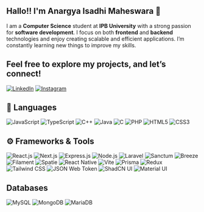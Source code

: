 ## Hallo!! I'm **Anargya Isadhi Maheswara** 👋

I am a **Computer Science** student at **IPB University** with a strong passion for **software development**. I focus on both **frontend** and **backend** technologies and enjoy creating scalable and efficient applications. I’m constantly learning new things to improve my skills.

## Feel free to explore my projects, and let’s connect!
[![LinkedIn](https://img.shields.io/badge/LinkedIn-0A66C2?style=for-the-badge&logo=linkedin&logoColor=white)](https://www.linkedin.com/in/anargyaisadhim/) [![Instagram](https://img.shields.io/badge/Instagram-E4405F?style=for-the-badge&logo=instagram&logoColor=white)](https://www.instagram.com/anargya_gy/)


## 🧠 Languages

![JavaScript](https://img.shields.io/badge/JavaScript-F7DF1E?style=for-the-badge&logo=javascript&logoColor=black) ![TypeScript](https://img.shields.io/badge/TypeScript-007ACC?style=for-the-badge&logo=typescript&logoColor=white) ![C++](https://img.shields.io/badge/C%2B%2B-00599C?style=for-the-badge&logo=c%2B%2B&logoColor=white) ![Java](https://img.shields.io/badge/Java-007396?style=for-the-badge&logo=java&logoColor=white) ![C](https://img.shields.io/badge/C-A8B9CC?style=for-the-badge&logo=c&logoColor=black) ![PHP](https://img.shields.io/badge/PHP-777BB4?style=for-the-badge&logo=php&logoColor=white) ![HTML5](https://img.shields.io/badge/HTML5-E34F26?style=for-the-badge&logo=html5&logoColor=white) ![CSS3](https://img.shields.io/badge/CSS3-1572B6?style=for-the-badge&logo=css3&logoColor=white)

## ⚙️ Frameworks & Tools

![React.js](https://img.shields.io/badge/React.js-61DAFB?style=for-the-badge&logo=react&logoColor=black) ![Next.js](https://img.shields.io/badge/Next.js-000000?style=for-the-badge&logo=nextdotjs&logoColor=white) ![Express.js](https://img.shields.io/badge/Express.js-000000?style=for-the-badge&logo=express&logoColor=white) ![Node.js](https://img.shields.io/badge/Node.js-339933?style=for-the-badge&logo=node.js&logoColor=white) ![Laravel](https://img.shields.io/badge/Laravel-FF2D20?style=for-the-badge&logo=laravel&logoColor=white) ![Sanctum](https://img.shields.io/badge/Sanctum-FF2D20?style=for-the-badge&logo=laravel&logoColor=white) ![Breeze](https://img.shields.io/badge/Breeze-FF2D20?style=for-the-badge&logo=laravel&logoColor=white) ![Filament](https://img.shields.io/badge/Filament-3B82F6?style=for-the-badge&logoColor=white) ![Spatie](https://img.shields.io/badge/Spatie-4A5568?style=for-the-badge&logoColor=white) ![React Native](https://img.shields.io/badge/React%20Native-61DAFB?style=for-the-badge&logo=react&logoColor=black) ![Vite](https://img.shields.io/badge/Vite-646CFF?style=for-the-badge&logo=vite&logoColor=white) ![Prisma](https://img.shields.io/badge/Prisma-2D3748?style=for-the-badge&logo=prisma&logoColor=white) ![Redux](https://img.shields.io/badge/Redux-764ABC?style=for-the-badge&logo=redux&logoColor=white) ![Tailwind CSS](https://img.shields.io/badge/Tailwind%20CSS-06B6D4?style=for-the-badge&logo=tailwind-css&logoColor=white) ![JSON Web Token](https://img.shields.io/badge/JSON%20Web%20Token-000000?style=for-the-badge&logo=json-web-tokens&logoColor=white) ![ShadCN UI](https://img.shields.io/badge/ShadCN%20UI-000000?style=for-the-badge&logo=shadcn&logoColor=white) ![Material UI](https://img.shields.io/badge/Material%20UI-0081CB?style=for-the-badge&logo=material-ui&logoColor=white)


## Databases
![MySQL](https://img.shields.io/badge/MySQL-4479A1?style=for-the-badge&logo=mysql&logoColor=white) ![MongoDB](https://img.shields.io/badge/MongoDB-47A248?style=for-the-badge&logo=mongodb&logoColor=white) ![MariaDB](https://img.shields.io/badge/MariaDB-003545?style=for-the-badge&logo=mariadb&logoColor=white)

